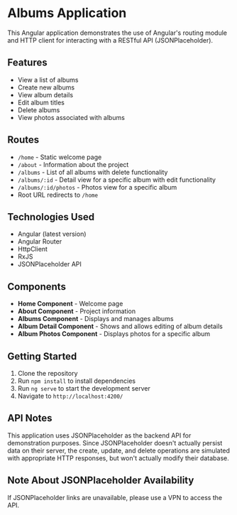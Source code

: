 # Albums Application

This Angular application demonstrates the use of Angular's routing module and HTTP client for interacting with a RESTful API (JSONPlaceholder).

## Features

- View a list of albums
- Create new albums
- View album details
- Edit album titles
- Delete albums
- View photos associated with albums

## Routes

- `/home` - Static welcome page
- `/about` - Information about the project
- `/albums` - List of all albums with delete functionality
- `/albums/:id` - Detail view for a specific album with edit functionality
- `/albums/:id/photos` - Photos view for a specific album
- Root URL redirects to `/home`

## Technologies Used

- Angular (latest version)
- Angular Router
- HttpClient
- RxJS
- JSONPlaceholder API

## Components

- **Home Component** - Welcome page
- **About Component** - Project information
- **Albums Component** - Displays and manages albums
- **Album Detail Component** - Shows and allows editing of album details
- **Album Photos Component** - Displays photos for a specific album

## Getting Started

1. Clone the repository
2. Run `npm install` to install dependencies
3. Run `ng serve` to start the development server
4. Navigate to `http://localhost:4200/`

## API Notes

This application uses JSONPlaceholder as the backend API for demonstration purposes. Since JSONPlaceholder doesn't actually persist data on their server, the create, update, and delete operations are simulated with appropriate HTTP responses, but won't actually modify their database.

## Note About JSONPlaceholder Availability

If JSONPlaceholder links are unavailable, please use a VPN to access the API.
